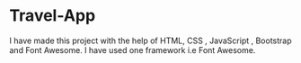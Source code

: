 # Travel-App                
I have made this project with the help of HTML, CSS , JavaScript , Bootstrap and Font Awesome.
I have used one framework i.e Font Awesome. 
